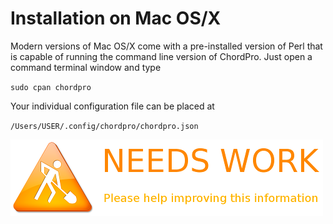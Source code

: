 # Installation on Mac OS/X


Modern versions of Mac OS/X come with a pre-installed version of Perl that is capable of running the command line version of ChordPro. Just open a command terminal window and type

`sudo cpan chordpro`

Your individual configuration file can be placed at

`/Users/USER/.config/chordpro/chordpro.json`

![](images/maintenance.png)
